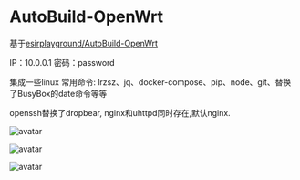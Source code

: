 # AutoBuild-OpenWrt
基于[esirplayground/AutoBuild-OpenWrt](https://github.com/esirplayground/AutoBuild-OpenWrt)

IP：10.0.0.1   密码：password

集成一些linux 常用命令: lrzsz、jq、docker-compose、pip、node、git、替换了BusyBox的date命令等等

openssh替换了dropbear, nginx和uhttpd同时存在,默认nginx.   


![avatar](picture/img.png)

![avatar](picture/img_1.png)

![avatar](picture/img_2.png)
